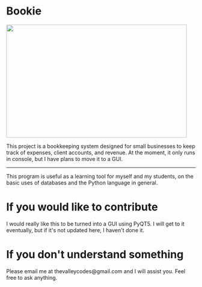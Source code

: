 <h1> Bookie </h1>

<img src="https://media.giphy.com/media/2kYupTnna9454chPFs/giphy.gif" width="480" height="300" />

<p>This project is a bookkeeping system designed for small businesses to keep track of expenses, client accounts, and revenue. At the moment, it only runs in console, but I have plans to move it to a GUI.</p>
<hr>
<p>This program is useful as a learning tool for myself and my students, on the basic uses of databases and the Python language in general.</p>

<h1>If you would like to contribute</h1>
<p>I would really like this to be turned into a GUI using PyQT5. I will get to it eventually, but if it's not updated here, I haven't done it.</p>

<h1>If you don't understand something</h1>
<p>Please email me at thevalleycodes@gmail.com and I will assist you. Feel free to ask anything.</p>
